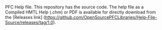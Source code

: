 PFC Help file.  This repository has the source code.  The help file as a Compiled HMTL Help (.chm) or PDF is available for directly download from the [Releases link] (https://github.com/OpenSourcePFCLibraries/Help-File-Source/releases/tag/1.0).

